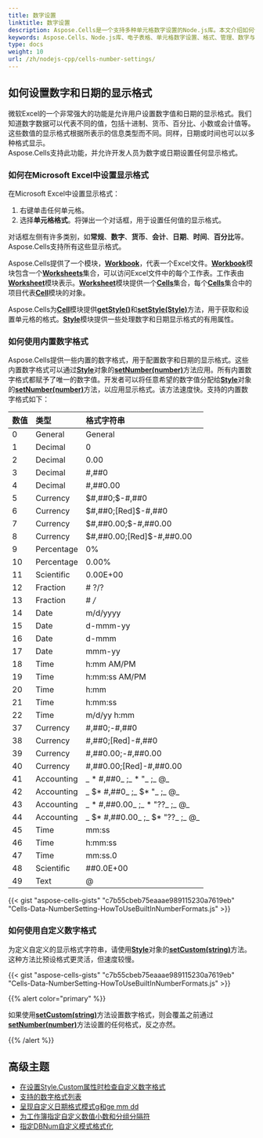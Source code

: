 ```yaml
---  
title: 数字设置
linktitle: 数字设置  
description: Aspose.Cells是一个支持多种单元格数字设置的Node.js库。本文介绍如何使用Aspose.Cells库管理单元格的数字设置，以调整电子表格中的数字格式。  
keywords: Aspose.Cells、Node.js库、电子表格、单元格数字设置、格式、管理、数字与日期格式  
type: docs  
weight: 10  
url: /zh/nodejs-cpp/cells-number-settings/  
---  
```


## **如何设置数字和日期的显示格式**  

微软Excel的一个非常强大的功能是允许用户设置数字值和日期的显示格式。我们知道数字数据可以代表不同的值，包括十进制、货币、百分比、小数或会计值等。这些数值的显示格式根据所表示的信息类型而不同。同样，日期或时间也可以以多种格式显示。  
Aspose.Cells支持此功能，并允许开发人员为数字或日期设置任何显示格式。  

### **如何在Microsoft Excel中设置显示格式**  

在Microsoft Excel中设置显示格式：  

1. 右键单击任何单元格。  
2. 选择**单元格格式**。将弹出一个对话框，用于设置任何值的显示格式。  

对话框左侧有许多类别，如**常规**、**数字**、**货币**、**会计**、**日期**、**时间**、**百分比**等。Aspose.Cells支持所有这些显示格式。  

Aspose.Cells提供了一个模块，[**Workbook**](https://reference.aspose.com/cells/nodejs-cpp/workbook)，代表一个Excel文件。[**Workbook**](https://reference.aspose.com/cells/nodejs-cpp/workbook)模块包含一个[**Worksheets**](https://reference.aspose.com/cells/nodejs-cpp/workbook/#getWorksheets--)集合，可以访问Excel文件中的每个工作表。工作表由[**Worksheet**](https://reference.aspose.com/cells/nodejs-cpp/worksheet)模块表示。[**Worksheet**](https://reference.aspose.com/cells/nodejs-cpp/worksheet)模块提供一个[**Cells**](https://reference.aspose.com/cells/nodejs-cpp/worksheet/#getCells--)集合，每个[**Cells**](https://reference.aspose.com/cells/nodejs-cpp/worksheet/#getCells--)集合中的项目代表[**Cell**](https://reference.aspose.com/cells/nodejs-cpp/cell)模块的对象。  

Aspose.Cells为[**Cell**](https://reference.aspose.com/cells/nodejs-cpp/cell)模块提供[**getStyle()**](https://reference.aspose.com/cells/nodejs-cpp/cell/#getstyle--)和[**setStyle(Style)**](https://reference.aspose.com/cells/nodejs-cpp/cell/#setStyle-style-)方法，用于获取和设置单元格的格式。[**Style**](https://reference.aspose.com/cells/nodejs-cpp/style)模块提供一些处理数字和日期显示格式的有用属性。  

### **如何使用内置数字格式**  

Aspose.Cells提供一些内置的数字格式，用于配置数字和日期的显示格式。这些内置数字格式可以通过[**Style**](https://reference.aspose.com/cells/nodejs-cpp/style)对象的[**setNumber(number)**](https://reference.aspose.com/cells/nodejs-cpp/style/#setNumber-number-)方法应用。所有内置数字格式都赋予了唯一的数字值。开发者可以将任意希望的数字值分配给[**Style**](https://reference.aspose.com/cells/nodejs-cpp/style)对象的[**setNumber(number)**](https://reference.aspose.com/cells/nodejs-cpp/style/#setNumber-number-)方法，以应用显示格式。该方法速度快。支持的内置数字格式如下：  

|**数值**|**类型**|**格式字符串**|  
| :- | :- | :- |  
|0|General|General|  
|1|Decimal|0|  
|2|Decimal|0.00|  
|3|Decimal|#,##0|  
|4|Decimal|#,##0.00|  
|5|Currency|$#,##0;$-#,##0|  
|6|Currency|$#,##0;[Red]$-#,##0|  
|7|Currency|$#,##0.00;$-#,##0.00|  
|8|Currency|$#,##0.00;[Red]$-#,##0.00|  
|9|Percentage|0%|  
|10|Percentage|0.00%|  
|11|Scientific|0.00E+00|  
|12|Fraction|# ?/?|  
|13|Fraction|# */*|  
|14|Date|m/d/yyyy|  
|15|Date|d-mmm-yy|  
|16|Date|d-mmm|  
|17|Date|mmm-yy|  
|18|Time|h:mm AM/PM|  
|19|Time|h:mm:ss AM/PM|  
|20|Time|h:mm|  
|21|Time|h:mm:ss|  
|22|Time|m/d/yy h:mm|  
|37|Currency|#,##0;-#,##0|  
|38|Currency|#,##0;[Red]-#,##0|  
|39|Currency|#,##0.00;-#,##0.00|  
|40|Currency|#,##0.00;[Red]-#,##0.00|  
|41|Accounting|_ * #,##0_ ;_ * "_ ;_ @_|  
|42|Accounting|_ $* #,##0_ ;_ $* "_ ;_ @_|  
|43|Accounting|_ * #,##0.00_ ;_ * "??_ ;_ @_|  
|44|Accounting|_ $* #,##0.00_ ;_ $* "??_ ;_ @_|  
|45|Time|mm:ss|  
|46|Time|h:mm:ss|  
|47|Time|mm:ss.0|  
|48|Scientific|##0.0E+00|  
|49|Text|@|  


{{< gist "aspose-cells-gists" "c7b55cbeb75eaaae989115230a7619eb" "Cells-Data-NumberSetting-HowToUseBuiltInNumberFormats.js" >}}


### **如何使用自定义数字格式**  

为定义自定义的显示格式字符串，请使用[**Style**](https://reference.aspose.com/cells/nodejs-cpp/style)对象的[**setCustom(string)**](https://reference.aspose.com/cells/nodejs-cpp/style/#setCustom-string-)方法。这种方法比预设格式更灵活，但速度较慢。  

{{< gist "aspose-cells-gists" "c7b55cbeb75eaaae989115230a7619eb" "Cells-Data-NumberSetting-HowToUseBuiltInNumberFormats.js" >}}


{{% alert color="primary" %}}  

如果使用[**setCustom(string)**](https://reference.aspose.com/cells/nodejs-cpp/style/#setCustom-string-)方法设置数字格式，则会覆盖之前通过[**setNumber(number)**](https://reference.aspose.com/cells/nodejs-cpp/style/#setNumber-number-)方法设置的任何格式，反之亦然。  

{{% /alert %}}  

## **高级主题**  
- [在设置Style.Custom属性时检查自定义数字格式](/cells/zh/nodejs-cpp/check-custom-number-format-when-setting-style-custom-property/)  
- [支持的数字格式列表](/cells/zh/nodejs-cpp/list-of-supported-number-formats/)  
- [呈现自定义日期格式模式g和ge mm dd](/cells/zh/nodejs-cpp/render-custom-date-format-pattern-g-and-ge-mm-dd/)  
- [为工作簿指定自定义数值小数和分组分隔符](/cells/zh/nodejs-cpp/specify-custom-number-decimal-and-group-separators-for-workbook/)  
- [指定DBNum自定义模式格式化](/cells/zh/nodejs-cpp/specifying-dbnum-custom-pattern-formatting/)  
